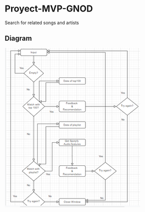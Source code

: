 # Proyect-MVP-GNOD
Search for related songs and artists


## Diagram

![front page](https://github.com/AgustinCarcelen/Proyect-MVP-GNOD/blob/6f574d1bbce0380b841384e5044598bfe170fb43/Images/diagram3.PNG)
